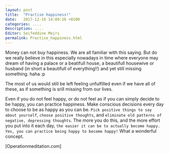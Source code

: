 ```yaml
---
layout: post
title:  "Practise happiness!"
date:   2017-12-16 14:09:16 +0100
categories: ....
Description: .... 
Editor: Seifeddine Mejri
permalink: Practise_happiness.html
---
```


Money can not buy happiness. We are all familiar with this saying. But do we really believe in this especially nowadays in time where everyone may dream of having a palace or a beatifull house, a beautifull housewive or husband (in short a beautifull of everything!!) and yet still missing something. haha :p

The most of us would still be left feeling unfulfilled even if we have all of these, as if something is srill missing from our lives.

Even if you do not feel happy, or do not feel as if you can simply decide to be happy, you can practice happiness. Make conscious decisions every day to choose to be as happy as you can be. `Pick positive things to say about yourself`, `choose positive thoughts`, and `eliminate old patterns of negative, depressing thoughts`. The more you do this, and the more effort you put into it each day, `the easier it can be to actually become happy. Yes, you can practice being happy to become happy!` What a wonderful concept. 

[Operationmeditation.com]

  